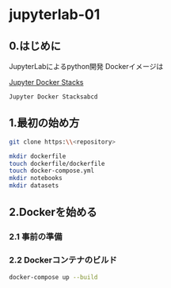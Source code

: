 # jupyterlab-01

## 0.はじめに

JupyterLabによるpython開発
Dockerイメージは

[Jupyter Docker Stacks](https://jupyter-docker-stacks.readthedocs.io/en/latest/using/selecting.html#jupyter-datascience-notebook "Docker Stacks documentation")

```
Jupyter Docker Stacksabcd
```

## 1.最初の始め方

```sh
git clone https:\\<repository>
```

```sh
mkdir dockerfile
touch dockerfile/dockerfile
touch docker-compose.yml
mkdir notebooks
mkdir datasets
```

## 2.Dockerを始める

### 2.1 事前の準備

### 2.2 Dockerコンテナのビルド

```sh
docker-compose up --build
```
